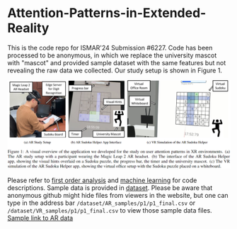 # Attention-Patterns-in-Extended-Reality
This is the code repo for ISMAR'24 Submission #6227. Code has been processed to be anonymous, in which we replace the university mascot with "mascot" and provided sample dataset with the same features but not revealing the raw data we collected. Our study setup is shown in Figure 1.

![Figure 1](setup.png)


Please refer to [first order analysis](gaze_data_analysis/README.md) and [machine learning](mvts_transformer/README_Sudoku.md) for code descriptions. Sample data is provided in [dataset](dataset). Please be aware that anonymous github might hide files from viewers in the website, but one can type in the address bar `/dataset/AR_samples/p1/p1_final.csv` or  `/dataset/VR_samples/p1/p1_final.csv` to view those sample data files. [Sample link to AR data](/dataset/AR_samples/p1/p1_final.csv)